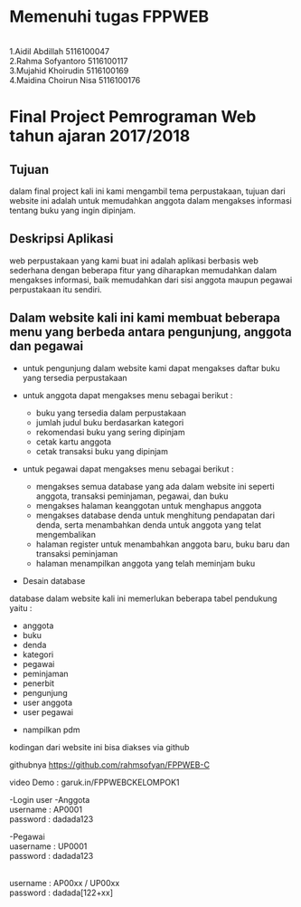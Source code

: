 <h1>Memenuhi tugas FPPWEB </h1>

<br>1.Aidil Abdillah 5116100047
<br>2.Rahma Sofyantoro 5116100117
<br>3.Mujahid Khoirudin 5116100169
<br>4.Maidina Choirun Nisa 5116100176


<h1>Final Project Pemrograman Web tahun ajaran 2017/2018</h1>

<h2> Tujuan </h2>
dalam final project kali ini kami mengambil tema perpustakaan,
tujuan dari website ini adalah untuk memudahkan anggota dalam mengakses 
informasi tentang buku yang ingin dipinjam.

<h2> Deskripsi Aplikasi </h2>

web perpustakaan yang kami buat ini adalah aplikasi berbasis web sederhana 
dengan beberapa fitur yang diharapkan memudahkan dalam mengakses informasi, 
baik memudahkan dari sisi anggota maupun pegawai perpustakaan itu sendiri.

<h2>Dalam website kali ini kami membuat beberapa menu yang berbeda antara 
pengunjung, anggota dan pegawai </h2>

- untuk pengunjung dalam website kami dapat mengakses daftar buku yang tersedia perpustakaan 
- untuk anggota dapat mengakses menu sebagai berikut :
	* buku yang tersedia dalam perpustakaan
	* jumlah judul buku berdasarkan kategori
	* rekomendasi buku yang sering dipinjam
	* cetak kartu anggota
	* cetak transaksi buku yang dipinjam
- untuk pegawai dapat mengakses menu sebagai berikut :
	* mengakses semua database yang ada dalam website ini 
	  seperti anggota, transaksi peminjaman, pegawai, dan buku 
	* mengakses halaman keanggotan untuk menghapus anggota 
	* mengakses database denda untuk menghitung pendapatan dari denda, 
	  serta menambahkan denda untuk anggota yang telat mengembalikan
	* halaman register untuk menambahkan anggota baru, buku baru dan transaksi peminjaman
	* halaman menampilkan anggota yang telah meminjam buku 


- Desain database

database dalam website kali ini memerlukan beberapa tabel pendukung yaitu : 
 * anggota 
 * buku
 * denda
 * kategori
 * pegawai
 * peminjaman
 * penerbit
 * pengunjung
 * user anggota
 * user pegawai

- nampilkan pdm

kodingan dari website ini bisa diakses via github 

githubnya
https://github.com/rahmsofyan/FPPWEB-C

video Demo :
garuk.in/FPPWEBCKELOMPOK1

-Login user
-Anggota
<br>username : AP0001
<br>password : dadada123

-Pegawai 
<br>uasername : UP0001
<br>password : dadada123

<br>username : AP00xx / UP00xx
<br>password : dadada[122+xx]
